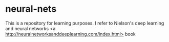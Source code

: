 # neural-nets
This is a repository for learning purposes. I refer to Nielson's deep learning and neural networks <a http://neuralnetworksanddeeplearning.com/index.html> book </a>